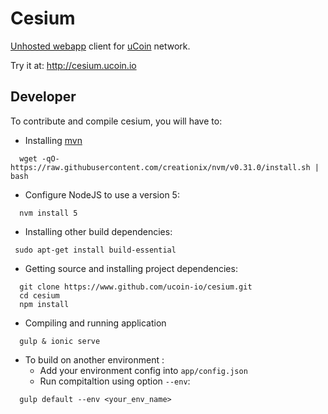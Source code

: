# Cesium

[Unhosted webapp](https://unhosted.org) client for [uCoin](http://ucoin.io) network.

Try it at: http://cesium.ucoin.io

## Developer

To contribute and compile cesium, you will have to: 
 
  - Installing [mvn](https://github.com/creationix/nvm)   
```
  wget -qO- https://raw.githubusercontent.com/creationix/nvm/v0.31.0/install.sh | bash
```

  - Configure NodeJS to use a version 5:
```
  nvm install 5 
```
      
  - Installing other build dependencies:
```
 sudo apt-get install build-essential
```
   
  - Getting source and installing project dependencies:    
```
  git clone https://www.github.com/ucoin-io/cesium.git
  cd cesium
  npm install
```

  - Compiling and running application   
```
  gulp & ionic serve
```

 - To build on another environment :
   - Add your environment config into `app/config.json`
   - Run compitaltion using option `--env`:
```
  gulp default --env <your_env_name> 
```
